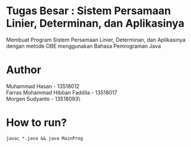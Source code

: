 # Tugas Besar : Sistem Persamaan Linier, Determinan, dan Aplikasinya
Membuat Program Sistem Persamaan Linier, Determinan, dan Aplikasinya dengan metode OBE menggunakan Bahasa Pemrograman Java

# Author
Muhammad Hasan - 13518012\
Farras Mohammad Hibban Faddila - 13518017\
Morgen Sudyanto - 13518093\

# How to run?
`javac *.java && java MainProg`